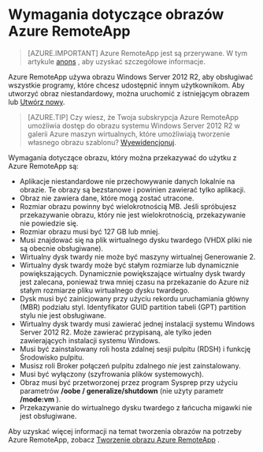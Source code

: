 
<properties
    pageTitle="Azure wymagania obraz RemoteApp | Microsoft Azure"
    description="Więcej informacji na temat wymagań dotyczących tworzenia obrazów do użytku z Azure RemoteApp"
    services="remoteapp"
    documentationCenter=""
    authors="lizap"
    manager="mbaldwin" />

<tags
    ms.service="remoteapp"
    ms.workload="compute"
    ms.tgt_pltfrm="na"
    ms.devlang="na"
    ms.topic="article"
    ms.date="08/15/2016"
    ms.author="elizapo" />



# <a name="requirements-for-azure-remoteapp-images"></a>Wymagania dotyczące obrazów Azure RemoteApp

> [AZURE.IMPORTANT]
> Azure RemoteApp jest są przerywane. W tym artykule [anons](https://go.microsoft.com/fwlink/?linkid=821148) , aby uzyskać szczegółowe informacje.

Azure RemoteApp używa obrazu Windows Server 2012 R2, aby obsługiwać wszystkie programy, które chcesz udostępnić innym użytkownikom. Aby utworzyć obraz niestandardowy, można uruchomić z istniejącym obrazem lub [Utwórz nowy](remoteapp-create-custom-image.md).

> [AZURE.TIP] Czy wiesz, że Twoja subskrypcja Azure RemoteApp umożliwia dostęp do obrazu systemu Windows Server 2012 R2 w galerii Azure maszyn wirtualnych, które umożliwiają tworzenie własnego obrazu szablonu? [Wyewidencjonuj](remoteapp-image-on-azurevm.md).  


Wymagania dotyczące obrazu, który można przekazywać do użytku z Azure RemoteApp są:


- Aplikacje niestandardowe nie przechowywanie danych lokalnie na obrazie. Te obrazy są bezstanowe i powinien zawierać tylko aplikacji.
- Obraz nie zawiera dane, które mogą zostać utracone.
- Rozmiar obrazu powinny być wielokrotnością MB. Jeśli spróbujesz przekazywanie obrazu, który nie jest wielokrotnością, przekazywanie nie powiedzie się.
- Rozmiar obrazu musi być 127 GB lub mniej.
- Musi znajdować się na plik wirtualnego dysku twardego (VHDX pliki nie są obecnie obsługiwane).
- Wirtualny dysk twardy nie może być maszyny wirtualnej Generowanie 2.
- Wirtualny dysk twardy może być stałym rozmiarze lub dynamicznie powiększających. Dynamicznie powiększające wirtualny dysk twardy jest zalecana, ponieważ trwa mniej czasu na przekazanie do Azure niż stałym rozmiarze pliku wirtualnego dysku twardego.
- Dysk musi być zainicjowany przy użyciu rekordu uruchamiania główny (MBR) podziału styl. Identyfikator GUID partition tabeli (GPT) partition stylu nie jest obsługiwane.
- Wirtualny dysk twardy musi zawierać jednej instalacji systemu Windows Server 2012 R2. Może zawierać przypisaną, ale tylko jeden zawierających instalacji systemu Windows.
- Musi być zainstalowany roli hosta zdalnej sesji pulpitu (RDSH) i funkcję Środowisko pulpitu.
- Musisz roli Broker połączeń pulpitu zdalnego *nie* jest zainstalowany.
- Musi być wyłączony (szyfrowania plików systemowych).
- Obraz musi być przetworzonej przez program Sysprep przy użyciu parametrów **/oobe / generalize/shutdown** (nie użyty parametr **/mode:vm** ).
- Przekazywanie do wirtualnego dysku twardego z łańcucha migawki nie jest obsługiwane.

Aby uzyskać więcej informacji na temat tworzenia obrazów na potrzeby Azure RemoteApp, zobacz [Tworzenie obrazu Azure RemoteApp](remoteapp-imageoptions.md) .
